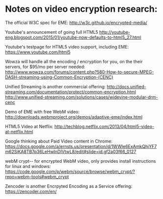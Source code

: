 # Notes on video encryption research:

The official W3C spec for EME:
http://w3c.github.io/encrypted-media/

Youtube's announcement of going full HTML5
http://youtube-eng.blogspot.com/2015/01/youtube-now-defaults-to-html5_27.html

Youtube's testpage for HTML5 video support, including EME:
https://www.youtube.com/html5

Wowza will handle all the encoding / encryption for you, on the their servers, for $95/mo per server needed:
http://www.wowza.com/forums/content.php?580-How-to-secure-MPEG-DASH-streaming-using-Common-Encryption-(CENC)

Unified Streaming is another commercial offering:
http://docs.unified-streaming.com/documentation/protect/common-encryption.html
http://www.unified-streaming.com/solutions/cases/widevine-modular-drm-cenc

Demo of EME with free WebM video:
http://downloads.webmproject.org/demos/adaptive-eme/index.html

HTML5 Video at Netflix:
http://techblog.netflix.com/2013/04/html5-video-at-netflix.html

Google thinking about Paid Video content in Chrome:
https://docs.google.com/a/ernsts.us/presentation/d/1WWIe6ExAmkQhjYF7m62SiKA8TB7p36LeHwInDIVtwL8/edit#slide=id.gf2a03f66_0127

webM crypt-- for encrypted WebM video, only provides install instructions for linux and windows:
https://code.google.com/p/webm/source/browse/webm_crypt/?repo=webm-tools#webm_crypt

Zencoder is another Encrpyted Encoding as a Service offering:
https://zencoder.com/en/
